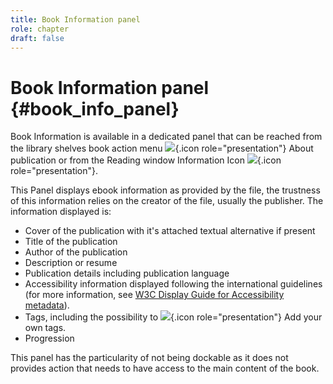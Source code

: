 ```yaml
---
title: Book Information panel
role: chapter
draft: false
---
```


# Book Information panel {#book_info_panel}

Book Information is available in a dedicated panel that can be reached
from the library shelves book action menu
![](../../resources/images/icons3/info-icon.svg){.icon
role="presentation"} <span class="ui_button">About publication</span> or from the Reading
window Information Icon
![](../../resources/images/icons3/info-icon.svg){.icon
role="presentation"}.

This Panel displays ebook information as provided by the file, the
trustness of this information relies on the creator of the file, usually
the publisher. The information displayed is:

-   Cover of the publication with it\'s attached textual alternative if
    present
-   Title of the publication
-   Author of the publication
-   Description or resume
-   Publication details including publication language
-   Accessibility information displayed following the international
    guidelines (for more information, see [W3C Display Guide for
    Accessibility
    metadata](https://w3c.github.io/publ-a11y/UX-Guide-Metadata/draft/principles/?updated)).
-   Tags, including the possibility to
    ![](../../resources/images/icons3/tag-icon.svg){.icon
    role="presentation"} <span class="ui_button">Add</span> your own tags.
-   Progression

This panel has the particularity of not being dockable as it does not
provides action that needs to have access to the main content of the
book.
